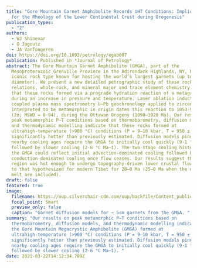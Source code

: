 ```yaml
---
title: "Gore Mountain Garnet Amphibolite Records UHT Conditions: Implications
  for the Rheology of the Lower Continental Crust during Orogenesis"
publication_types:
  - "2"
authors:
  - WJ Shinevar
  - O Jagoutz
  - JA VanTongeren
doi: https://doi.org/10.1093/petrology/egab007
publication: Published in *Journal of Petrology*
abstract: The Gore Mountain Garnet Amphibolite (GMGA), part of the
  Mesoproterozoic Grenville Province in the Adirondack Highlands, NY, USA, is an
  iconic rock type known for hosting the world’s largest garnets (up to 1 m
  diameter). We present a new detailed petrographic study of these rocks. Field
  relations, whole-rock, and mineral major and trace element chemistry suggest
  that these rocks formed via a prograde hydration reaction of a metagabbro
  during an increase in pressure and temperature. Laser ablation inductively
  coupled plasma mass spectrometry U–Pb geochronology applied to zircon
  interpreted to be metamorphic in origin dates this reaction to 1053·9 ± 5·4 Ma
  (2σ; MSWD = 0·94), during the Ottawan Orogeny (1090–1020 Ma). Our results on
  peak metamorphic P–T conditions based on thermobarometry, diffusion models,
  and thermodynamic modelling indicate that these rocks formed at
  ultrahigh-temperature (>900 °C) conditions (P = 9–10 kbar, T = 950 ± 40 °C),
  significantly hotter than previously estimated. Diffusion models pinned by
  nearby cooling ages require the GMGA to initially cool quickly (9·1 °C Ma–1),
  followed by slower cooling (2·6 °C Ma–1). The two-stage cooling history for
  the GMGA could reflect initial advection-dominated cooling followed by
  conduction-dominated cooling once flow ceases. Our results suggest that the
  region was hot enough to undergo topography-driven lower crustal flow similar
  to that hypothesized for modern Tibet for 20–0 Ma (25–0 Ma when the effects of
  melt are included).
draft: false
featured: true
image:
  filename: https://oup.silverchair-cdn.com/oup/backfile/Content_public/Journal/petrology/62/4/10.1093_petrology_egab007/5/egab007f17.jpeg?Expires=1650982458&Signature=2ngf5CKEMV7vqqi-PrceS4rzEJPIMGqCZQQfCeyA1xpKDs4fVlyW~PPtR6Q1M6ACzw3QTyVEXTGXotipgzxHIBi98mTq5lxQy-VLCjJuvsZoWdtXwxiN3hAb8FqUXSPpuyGDU05FVBZOogUhXrREQPTvV4pk~9aspjKQK1ePH067LZiSjmNrxnuZsPbHLNcBvunK2w4yiVF4zdT2rf18FhbWjzfa7MeszCzh3QPP0ZdBKCYQSncYHk-zfLtSGZ6A8tHtAVcR4~PpdfMIMQWgoPgtUncyD~C21H5GPZWmHmbQDtogcsR6m0h6UvQ05PLzBYPcLYjjPfQWY5ZhkHUrEA__&Key-Pair-Id=APKAIE5G5CRDK6RD3PGA
  focal_point: Smart
  preview_only: false
  caption: "Garnet diffusion models for ~ 5cm garnets from the GMGA. "
summary: "Our results on peak metamorphic P–T conditions based on
  thermobarometry, diffusion models, and thermodynamic modelling indicate that
  the Gore Mountain Megacrystic Amphibolite (GMGA) formed at
  ultrahigh-temperature (>900 °C) conditions (P = 9–10 kbar, T = 950 ± 40 °C),
  significantly hotter than previously estimated. Diffusion models pinned by
  nearby cooling ages require the GMGA to initially cool quickly (9·1 °C Ma–1),
  followed by slower cooling (2·6 °C Ma–1). "
date: 2021-03-22T14:12:34.789Z
---
```

